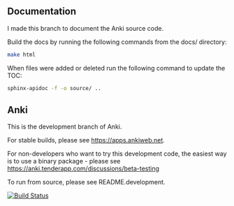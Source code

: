 ## Documentation
I made this branch to document the Anki source code.

Build the docs by running the following commands from the docs/ directory:
```bash
make html
```

When files were added or deleted run the following command to update the TOC:
```bash
sphinx-apidoc -f -o source/ ..
```

Anki
-------------------------------------

This is the development branch of Anki.

For stable builds, please see https://apps.ankiweb.net.

For non-developers who want to try this development code,
the easiest way is to use a binary package - please see
https://anki.tenderapp.com/discussions/beta-testing

To run from source, please see README.development.

[![Build Status](https://travis-ci.org/dae/anki.svg?branch=master)](https://travis-ci.org/dae/anki)
